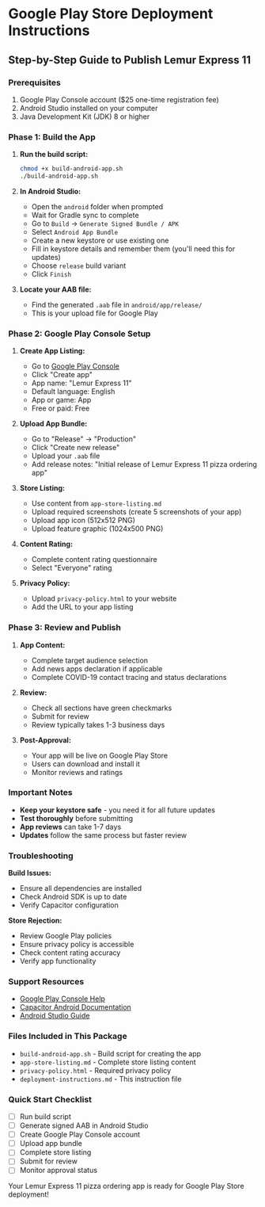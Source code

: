 # Google Play Store Deployment Instructions

## Step-by-Step Guide to Publish Lemur Express 11

### Prerequisites
1. Google Play Console account ($25 one-time registration fee)
2. Android Studio installed on your computer
3. Java Development Kit (JDK) 8 or higher

### Phase 1: Build the App

1. **Run the build script:**
   ```bash
   chmod +x build-android-app.sh
   ./build-android-app.sh
   ```

2. **In Android Studio:**
   - Open the `android` folder when prompted
   - Wait for Gradle sync to complete
   - Go to `Build` → `Generate Signed Bundle / APK`
   - Select `Android App Bundle`
   - Create a new keystore or use existing one
   - Fill in keystore details and remember them (you'll need this for updates)
   - Choose `release` build variant
   - Click `Finish`

3. **Locate your AAB file:**
   - Find the generated `.aab` file in `android/app/release/`
   - This is your upload file for Google Play

### Phase 2: Google Play Console Setup

1. **Create App Listing:**
   - Go to [Google Play Console](https://play.google.com/console)
   - Click "Create app"
   - App name: "Lemur Express 11"
   - Default language: English
   - App or game: App
   - Free or paid: Free

2. **Upload App Bundle:**
   - Go to "Release" → "Production"
   - Click "Create new release"
   - Upload your `.aab` file
   - Add release notes: "Initial release of Lemur Express 11 pizza ordering app"

3. **Store Listing:**
   - Use content from `app-store-listing.md`
   - Upload required screenshots (create 5 screenshots of your app)
   - Upload app icon (512x512 PNG)
   - Upload feature graphic (1024x500 PNG)

4. **Content Rating:**
   - Complete content rating questionnaire
   - Select "Everyone" rating

5. **Privacy Policy:**
   - Upload `privacy-policy.html` to your website
   - Add the URL to your app listing

### Phase 3: Review and Publish

1. **App Content:**
   - Complete target audience selection
   - Add news apps declaration if applicable
   - Complete COVID-19 contact tracing and status declarations

2. **Review:**
   - Check all sections have green checkmarks
   - Submit for review
   - Review typically takes 1-3 business days

3. **Post-Approval:**
   - Your app will be live on Google Play Store
   - Users can download and install it
   - Monitor reviews and ratings

### Important Notes

- **Keep your keystore safe** - you need it for all future updates
- **Test thoroughly** before submitting
- **App reviews** can take 1-7 days
- **Updates** follow the same process but faster review

### Troubleshooting

**Build Issues:**
- Ensure all dependencies are installed
- Check Android SDK is up to date
- Verify Capacitor configuration

**Store Rejection:**
- Review Google Play policies
- Ensure privacy policy is accessible
- Check content rating accuracy
- Verify app functionality

### Support Resources

- [Google Play Console Help](https://support.google.com/googleplay/android-developer/)
- [Capacitor Android Documentation](https://capacitorjs.com/docs/android)
- [Android Studio Guide](https://developer.android.com/studio/publish/app-bundle)

### Files Included in This Package

- `build-android-app.sh` - Build script for creating the app
- `app-store-listing.md` - Complete store listing content
- `privacy-policy.html` - Required privacy policy
- `deployment-instructions.md` - This instruction file

### Quick Start Checklist

- [ ] Run build script
- [ ] Generate signed AAB in Android Studio
- [ ] Create Google Play Console account
- [ ] Upload app bundle
- [ ] Complete store listing
- [ ] Submit for review
- [ ] Monitor approval status

Your Lemur Express 11 pizza ordering app is ready for Google Play Store deployment!